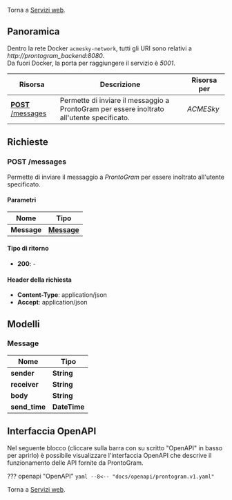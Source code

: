Torna a [Servizi web](../serviziweb.md).
## Panoramica

Dentro la rete Docker `acmesky-network`, tutti gli URI sono relativi a *http://prontogram_backend:8080*.  
Da fuori Docker, la porta per raggiungere il servizio è *5001*.

| Risorsa | Descrizione | Risorsa per |
|---------|-------------|-------------|
| [**POST** /messages](#sendMessage) | Permette di inviare il messaggio a ProntoGram per essere inoltrato all'utente specificato. | *ACMESky* |

## Richieste

<a name="sendMessage"></a>
### **POST** /messages
Permette di inviare il messaggio a *ProntoGram* per essere inoltrato all'utente specificato.

#### Parametri

| Nome        | Tipo                             |
|-------------|----------------------------------|
| **Message** | [**Message**](#message) |

#### Tipo di ritorno

- **200**: -

#### Header della richiesta

- **Content-Type**: application/json
- **Accept**: application/json


## Modelli

<a name="message"></a>
### Message

| Nome           | Tipo         |
|----------------|--------------|
| **sender**     | **String**   |
| **receiver**   | **String**   |
| **body**       | **String**   |
| **send\_time** | **DateTime** |

## Interfaccia OpenAPI

Nel seguente blocco (cliccare sulla barra con su scritto "OpenAPI" in basso per aprirlo) è possibile visualizzare l'interfaccia OpenAPI che descrive il funzionamento delle API fornite da ProntoGram.

??? openapi "OpenAPI"
    ```yaml
    --8<-- "docs/openapi/prontogram.v1.yaml"
    ```

Torna a [Servizi web](../serviziweb.md).